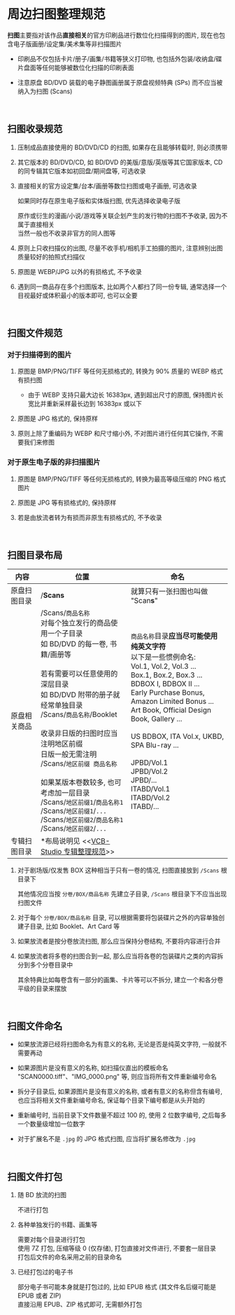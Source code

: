 # 周边扫图整理规范

**扫图**主要指对该作品**直接相关**的官方印刷品进行数位化扫描得到的图片, 现在也包含电子版画册/设定集/美术集等非扫描图片

* 印刷品不仅包括卡片/册子/画集/书籍等狭义打印物, 也包括外包装/收纳盒/碟片盘面等任何能够被数位化扫描的印刷表面

* 注意原盘 BD/DVD 装载的电子静图画册属于原盘视频特典 (SPs) 而不应当被纳入为扫图 (Scans)

‍

## 扫图收录规范

1. 压制成品直接使用的 BD/DVD/CD 的扫图, 如果存在且能够转载时, 则必须携带

2. 其它版本的 BD/DVD/CD, 如 BD/DVD 的美版/意版/英版等其它国家版本, CD 的同专辑其它版本如初回盘/期间盘等, 可选收录

3. 直接相关的官方设定集/台本/画册等数位扫图或电子画册, 可选收录

    如果同时存在原生电子版和实体版扫图, 优先选择收录电子版

    原作或衍生的漫画/小说/游戏等关联企划产生的发行物的扫图不予收录, 因为不属于直接相关  
    当然一般也不收录非官方的同人图等

4. 原则上只收扫描仪的出图, 尽量不收手机/相机手工拍摄的图片, 注意辨别出图质量较好的拍照式扫描仪

5. 原图是 WEBP/JPG 以外的有损格式, 不予收录

6. 遇到同一商品存在多个扫图版本, 比如两个人都扫了同一份专辑, 通常选择一个目视最好或体积最小的版本即可, 也可以全要

‍

## 扫图文件规范

### 对于扫描得到的图片

1. 原图是 BMP/PNG/TIFF 等任何无损格式的, 转换为 90% 质量的 WEBP 格式有损扫图

    * 由于 WEBP 支持只最大边长 16383px, 遇到超出尺寸的原图, 保持图片长宽比并重新采样最长边到 16383px 或以下

2. 原图是 JPG 格式的, 保持原样

3. 原则上除了重编码为 WEBP 和尺寸缩小外, 不对图片进行任何其它操作, 不需要我们来修图

### 对于原生电子版的非扫描图片

1. 原图是 BMP/PNG/TIFF 等任何无损格式的, 转换为最高等级压缩的 PNG 格式图片

2. 原图是 JPG 等有损格式的, 保持原样

3. 若是由放流者转为有损而非原生有损格式的, 不予收录

‍

## 扫图目录布局

|内容|位置|命名|
| --------------| ---------------------------------------------------------------------------------------------------------------------------------------------------------------------------| ---------------------------------------------------------------------------------------------------------------------------------------------------------------------------------------------------------------------------------------------------|
|原盘扫图目录|/**Scans**|就算只有一张扫图也叫做 "Scan**s**"|
|原盘相关商品|/Scans/`商品名称`<br />对每个独立发行的商品使用一个子目录<br />如 BD/DVD 的每一卷, 书籍/画册等<br /><br />若有需要可以任意使用的深层目录<br />如 BD/DVD 附带的册子就经常单独目录<br />/Scans/`商品名称`/Booklet<br /><br />收录非日版的扫图时应当注明地区前缀<br />日版一般无需注明<br />/Scans/`地区前缀 商品名称`<br /><br />如果某版本卷数较多, 也可考虑加一层目录<br />/Scans/`地区前缀1`/`商品名称1`<br />/Scans/`地区前缀1`/`...`<br />/Scans/`地区前缀2`/`商品名称1`<br />/Scans/`地区前缀2`/`...`<br />|`商品名称`目录**应当尽可能使用纯英文字符**<br />以下是一些惯例命名:<br />Vol.1, Vol.2, Vol.3 ...<br />Box.1, Box.2, Box.3 ...<br />BDBOX I, BDBOX II ...<br />Early Purchase Bonus, Amazon Limited Bonus ...<br />Art Book, Official Design Book, Gallery ...<br /><br />US BDBOX, ITA Vol.x, UKBD, SPA Blu-ray ...<br /><br />JPBD/Vol.1<br />JPBD/Vol.2<br />JPBD/...<br />ITABD/Vol.1<br />ITABD/Vol.2<br />ITABD/...<br />|
|专辑扫图目录|*布局说明见 <<[VCB-Studio 专辑整理规范](周边专辑整理规范.md)>>||

1. 对于剧场版/仅发售 BOX 这种相当于只有一卷的情况, 扫图直接放到 `/Scans` 根目录下

   其他情况应当按 `分卷/BOX/商品名称` 先建立子目录, `/Scans` 根目录下不应当出现扫图文件

2. 对于每个 `分卷/BOX/商品名称` 目录, 可以根据需要将包装碟片之外的内容单独创建子目录, 比如 Booklet、Art Card 等

3. 如果放流者是按分卷放流扫图, 那么应当保持分卷结构, 不要将内容进行合并

4. 如果放流者将多卷的扫图合到一起, 那么应当将各卷的包装碟片之类的内容拆分到多个分卷目录中

   其余特典比如每卷含有一部分的画集、卡片等可以不拆分, 建立一个和各分卷平级的目录来摆放

‍

## 扫图文件命名

* 如果放流源已经将扫图命名为有意义的名称, 无论是否是纯英文字符, 一般就不需要再动

* 如果源图片是没有意义的名称, 如扫描仪直出的模板命名 "SCAN0000.tiff"、"IMG_0000.png" 等, 则应当将所有文件重新编号命名

* 拆分子目录后, 如果源图片是没有意义的名称, 或者有意义的名称但含有编号, 也应当将相关文件重新编号命名, 保证每个目录下编号都是从头开始的

* 重新编号时, 当前目录下文件数量不超过 100 的, 使用 2 位数字编号, 之后每多一个数量级增加一位数字

* 对于扩展名不是 `.jpg` 的 JPG 格式扫图, 应当将扩展名修改为 `.jpg`

‍

## 扫图文件打包

1. 随 BD 放流的扫图

    不进行打包

2. 各种单独发行的书籍、画集等

    需要对每个目录进行打包  
    使用 7Z 打包, 压缩等级 0 (仅存储), 打包直接对文件进行, 不要套一层目录  
    打包后文件的命名采用之前的目录命名

3. 已经打包过的电子书

    部分电子书可能本身就是打包过的, 比如 EPUB 格式 (其文件名后缀可能是 EPUB 或者 ZIP)  
    直接沿用 EPUB、ZIP 格式即可, 无需额外打包
